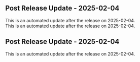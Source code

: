 ## Post Release Update - 2025-02-04

This is an automated update after the release on 2025-02-04.\
This is an automated update after the release on 2025-02-04.
## Post Release Update - 2025-02-04

This is an automated update after the release on 2025-02-04.
